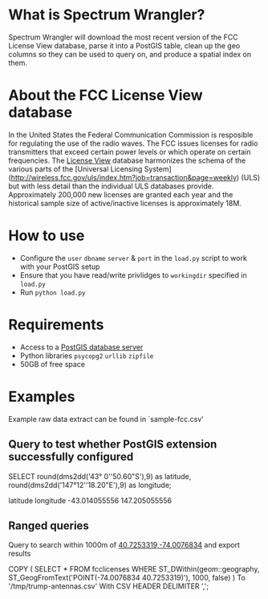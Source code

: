 # What is Spectrum Wrangler?
Spectrum Wrangler will download the most recent version of the FCC License View database, parse it into a PostGIS table, clean up the geo columns so they can be used to query on, and produce a spatial index on them.


# About the FCC License View database
In the United States the Federal Communication Commission is resposible for regulating the use of the radio waves. The FCC issues licenses for radio transmitters that exceed certain power levels or which operate on certain frequencies. The [License View](http://reboot.fcc.gov/license-view/) database harmonizes the schema of the various parts of the [Universal Licensing System] (http://wireless.fcc.gov/uls/index.htm?job=transaction&page=weekly) (ULS) but with less detail than the individual ULS databases provide. Approximately 200,000 new licenses are granted each year and the historical sample size of active/inactive licenses is approximately 18M.

# How to use
* Configure the `user` `dbname` `server` & `port` in the `load.py` script to work with your PostGIS setup
* Ensure that you have read/write privlidges to `workingdir` specified in `load.py`
* Run `python load.py` 


# Requirements
* Access to a [PostGIS database server](http://postgis.net/install/)
* Python libraries `psycopg2` `urllib` `zipfile`
* 50GB of free space


# Examples
Example raw data extract can be found in `sample-fcc.csv'

## Query to test whether PostGIS extension successfully configured 

SELECT round(dms2dd('43° 0''50.60"S'),9) as latitude,
       round(dms2dd('147°12''18.20"E'),9) as longitude;
       
latitude    longitude
-43.014055556   147.205055556

## Ranged queries 
Query to search within 1000m of [40.7253319,-74.0076834](https://www.google.com/maps/search/40.7253319,-74.0076834?sa=X&ved=0ahUKEwjj06n16p_WAhWR8oMKHUMfA9oQ8gEIJzAA) and export results

COPY (
SELECT *
FROM fcclicenses
WHERE ST_DWithin(geom::geography,
                 ST_GeogFromText('POINT(-74.0076834 40.7253319)'),
                 1000, false)
) To '/tmp/trump-antennas.csv' With CSV HEADER DELIMITER ',';